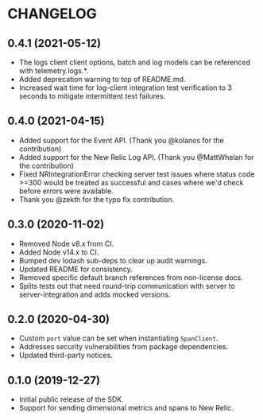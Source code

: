 # CHANGELOG

## 0.4.1 (2021-05-12)
* The logs client client options, batch and log models can be referenced with telemetry.logs.*.
* Added deprecation warning to top of README.md.
* Increased wait time for log-client integration test verification to 3 seconds to mitigate intermittent test failures.

## 0.4.0 (2021-04-15)
* Added support for the Event API. (Thank you @kolanos for the contribution)
* Added support for the New Relic Log API. (Thank you @MattWhelan for the contribution)
* Fixed NRIntegrationError checking server test issues where status code >=300 would be treated as successful and cases where we'd check before errors were available.
* Thank you @zekth for the typo fix contribution.

## 0.3.0 (2020-11-02)
* Removed Node v8.x from CI.
* Added Node v14.x to CI.
* Bumped dev lodash sub-deps to clear up audit warnings.
* Updated README for consistency.
* Removed specific default branch references from non-license docs.
* Splits tests out that need round-trip communication with server to
  server-integration and adds mocked versions.

## 0.2.0 (2020-04-30)

* Custom `port` value can be set when instantiating `SpanClient`.
* Addresses security vulnerabilities from package dependencies.
* Updated third-party notices.

## 0.1.0 (2019-12-27)

* Initial public release of the SDK.
* Support for sending dimensional metrics and spans to New Relic.

